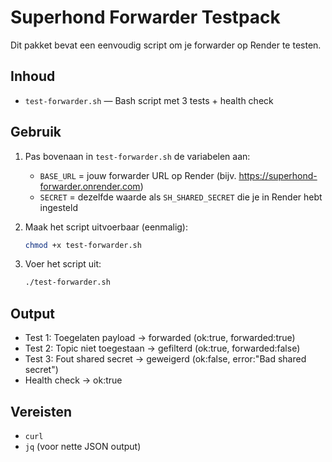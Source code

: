 # Superhond Forwarder Testpack

Dit pakket bevat een eenvoudig script om je forwarder op Render te testen.

## Inhoud
- `test-forwarder.sh` — Bash script met 3 tests + health check

## Gebruik
1. Pas bovenaan in `test-forwarder.sh` de variabelen aan:
   - `BASE_URL` = jouw forwarder URL op Render (bijv. https://superhond-forwarder.onrender.com)
   - `SECRET` = dezelfde waarde als `SH_SHARED_SECRET` die je in Render hebt ingesteld

2. Maak het script uitvoerbaar (eenmalig):
   ```bash
   chmod +x test-forwarder.sh
   ```

3. Voer het script uit:
   ```bash
   ./test-forwarder.sh
   ```

## Output
- Test 1: Toegelaten payload → forwarded (ok:true, forwarded:true)
- Test 2: Topic niet toegestaan → gefilterd (ok:true, forwarded:false)
- Test 3: Fout shared secret → geweigerd (ok:false, error:"Bad shared secret")
- Health check → ok:true

## Vereisten
- `curl`
- `jq` (voor nette JSON output)
